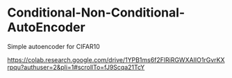 # Conditional-Non-Conditional-AutoEncoder
Simple autoencoder for CIFAR10

https://colab.research.google.com/drive/1YPB1ms6f2FlRiRGWXAIIO1rGvrKXrpqu?authuser=2&pli=1#scrollTo=fJ9Scqa21TcY

